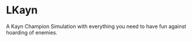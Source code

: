 # LKayn
A Kayn Champion Simulation with everything you need to have fun against hoarding of enemies.
